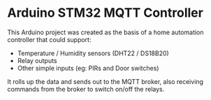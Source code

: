 # Arduino STM32 MQTT Controller
This Arduino project was created as the basis of a home automation controller that could support:
- Temperature / Humidity sensors (DHT22 / DS18B20)
- Relay outputs
- Other simple inputs (eg: PIRs and Door switches)

It rolls up the data and sends out to the MQTT broker, also receiving commands from the broker to switch on/off the relays.
